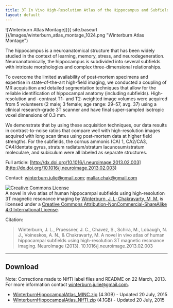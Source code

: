 ```yaml
---
title: 3T In Vivo High-Resolution Atlas of the Hippocampus and Subfields
layout: default
---
```

![Winterburn Atlas Montage]({{ site.baseurl }}/images/winterburn_atlas_montage_1024.png "Winterburn Atlas Montage")

The hippocampus is a neuroanatomical structure that has been widely studied in the context of learning, memory, stress, and neurodegeneration. Neuroanatomically, the hippocampus is subdivided into several subfields with intricate morphologies and complex three-dimensional relationships. 

To overcome the limited availability of post-mortem specimens and expertise in state-of-the-art high-field imaging, we conducted a coupling of MR acquisition and detailed segmentation techniques that allow for the reliable identification of hippocampal anatomy (including subfields). High-resolution and -contrast T1- and T2-weighted image volumes were acquired from 5 volunteers (2 male; 3 female; age range: 29–57, avg. 37) using a clinical research-grade 3T scanner and have final super-sampled isotropic voxel dimensions of 0.3 mm. 

We demonstrate that by using these acquisition techniques, our data results in contrast-to-noise ratios that compare well with high-resolution images acquired with long scan times using post-mortem data at higher field strengths. For the subfields, the cornus ammonis (CA) 1, CA2/CA3, CA4/dentate gyrus, stratum radiatum/stratum lacunosum/stratum moleculare, and subiculum were all labeled as separate structures. 

Full article: [http://dx.doi.org/10.1016/j.neuroimage.2013.02.003](http://dx.doi.org/10.1016/j.neuroimage.2013.02.003) 

Contact: winterburn.julie@gmail.com; mallar.chak@gmail.com

<a rel="license" href="http://creativecommons.org/licenses/by-nc-sa/4.0/"><img alt="Creative Commons License" style="border-width:0" src="https://i.creativecommons.org/l/by-nc-sa/4.0/88x31.png" /></a><br /><span xmlns:dct="http://purl.org/dc/terms/" href="http://purl.org/dc/dcmitype/StillImage" property="dct:title" rel="dct:type">A novel in vivo atlas of human hippocampal subfields using high-resolution 3T magnetic resonance imaging</span> by <a xmlns:cc="http://creativecommons.org/ns#" href="http://cobralab.ca/Hippocampus" property="cc:attributionName" rel="cc:attributionURL">Winterburn, J. L; Chakravarty, M, M.</a> is licensed under a <a rel="license" href="http://creativecommons.org/licenses/by-nc-sa/4.0/">Creative Commons Attribution-NonCommercial-ShareAlike 4.0 International License</a>.

Citation: 

> Winterburn, J. L., Pruessner, J. C., Chavez, S., Schira, M., Lobaugh, N. J., Voineskos, A. N., & Chakravarty, M. A novel in vivo atlas of human hippocampal subfields using high-resolution 3T magnetic resonance imaging. NeuroImage (2013). 10.1016/j.neuroimage.2013.02.003

----

## Download

Note: Corrections made to NIfTI label files and README on 22 March, 2013. For more information contact winterburn.julie@gmail.com.

 - [WinterburnHippocampalAtlas_MINC.zip](http://goo.gl/forms/LgV9jDJbJg) (4.3GB) - Updated 20 July, 2015
 - [WinterburnHippocampalAtlas_NIfTI.zip](http://goo.gl/forms/LgV9jDJbJg) (4.1GB) - Updated 20 July, 2015
